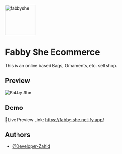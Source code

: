 <img src="https://fabby-she.netlify.app/assets/images/favicon/favicon.svg" alt="fabbyshe" width="100" height="100" />


# Fabby She Ecommerce

This is an online based Bags, Ornaments, etc. sell shop.


## Preview

![Fabby She](https://fabby-she.netlify.app/assets/images/preview/preview.png)


## Demo

🔗Live Preview Link: https://fabby-she.netlify.app/


## Authors

- [@Developer-Zahid](https://github.com/Developer-Zahid/)